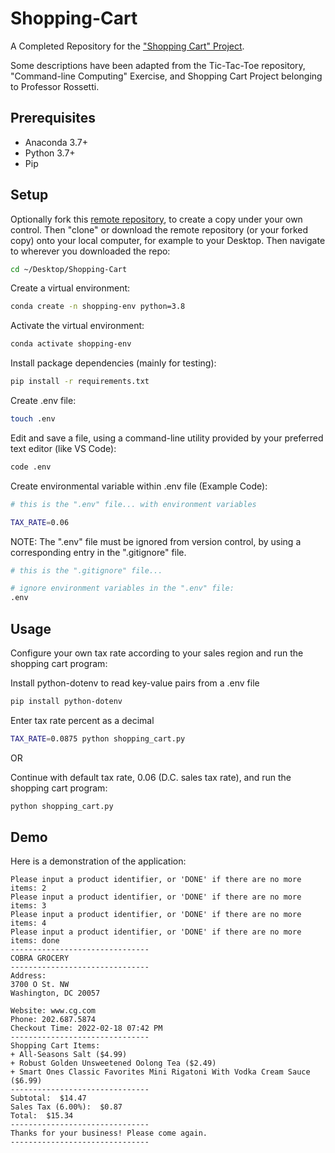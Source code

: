 
# Shopping-Cart

A Completed Repository for the ["Shopping Cart" Project](https://github.com/prof-rossetti/intro-to-python/blob/main/projects/shopping-cart/README.md).

Some descriptions have been adapted from the Tic-Tac-Toe repository, "Command-line Computing" Exercise, and Shopping Cart Project belonging to Professor Rossetti.

## Prerequisites

  + Anaconda 3.7+
  + Python 3.7+
  + Pip

## Setup

Optionally fork this [remote repository](https://github.com/beckyfernez/Shopping-Cart), to create a copy under your own control. Then "clone" or download the remote repository (or your forked copy) onto your local computer, for example to your Desktop. Then navigate to wherever you downloaded the repo:

```sh
cd ~/Desktop/Shopping-Cart
```

Create a virtual environment:

```sh
conda create -n shopping-env python=3.8
```

Activate the virtual environment:

```sh
conda activate shopping-env
```

Install package dependencies (mainly for testing):

```sh
pip install -r requirements.txt
```

Create .env file:

```sh
touch .env
```

Edit and save a file, using a command-line utility provided by your preferred text editor (like VS Code):

```sh
code .env
```

Create environmental variable within .env file (Example Code):

```sh
# this is the ".env" file... with environment variables

TAX_RATE=0.06
```

NOTE: The ".env" file must be ignored from version control, by using a corresponding entry in the ".gitignore" file.

```sh
# this is the ".gitignore" file...

# ignore environment variables in the ".env" file:
.env
```

## Usage

Configure your own tax rate according to your sales region and run the shopping cart program:

Install python-dotenv to read key-value pairs from a .env file

```sh
pip install python-dotenv
```

Enter tax rate percent as a decimal
```sh
TAX_RATE=0.0875 python shopping_cart.py
```

OR

Continue with default tax rate, 0.06 (D.C. sales tax rate), and run the shopping cart program:

```sh
python shopping_cart.py
```

## Demo

Here is a demonstration of the application:

```
Please input a product identifier, or 'DONE' if there are no more items: 2
Please input a product identifier, or 'DONE' if there are no more items: 3
Please input a product identifier, or 'DONE' if there are no more items: 4
Please input a product identifier, or 'DONE' if there are no more items: done
-------------------------------
COBRA GROCERY
-------------------------------
Address:
3700 O St. NW
Washington, DC 20057

Website: www.cg.com
Phone: 202.687.5874
Checkout Time: 2022-02-18 07:42 PM
-------------------------------
Shopping Cart Items:
+ All-Seasons Salt ($4.99)
+ Robust Golden Unsweetened Oolong Tea ($2.49)
+ Smart Ones Classic Favorites Mini Rigatoni With Vodka Cream Sauce ($6.99)
-------------------------------
Subtotal:  $14.47
Sales Tax (6.00%):  $0.87
Total:  $15.34
-------------------------------
Thanks for your business! Please come again.
-------------------------------

```
